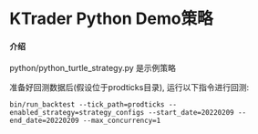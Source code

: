 # KTrader Python Demo策略

#### 介绍
python/python_turtle_strategy.py 是示例策略

准备好回测数据后(假设位于prodticks目录), 运行以下指令进行回测:
```
bin/run_backtest --tick_path=prodticks --enabled_strategy=strategy_configs --start_date=20220209 --end_date=20220209 --max_concurrency=1
```
